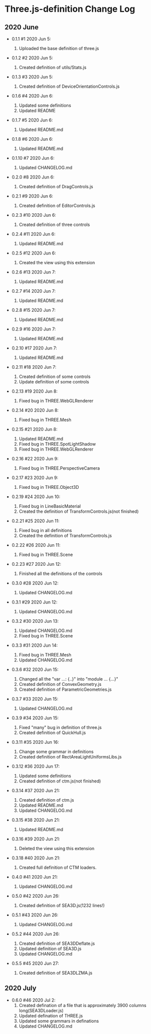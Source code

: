# Three.js-definition Change Log

## 2020 June

* 0.1.1 #1 2020 Jun 5:  
    1. Uploaded the base definition of three.js  

* 0.1.2 #2 2020 Jun 5:  
    1. Created definition of utils/Stats.js  

* 0.1.3 #3 2020 Jun 5:  
    1. Created definition of DeviceOrientationControls.js  

* 0.1.6 #4 2020 Jun 6:  
    1. Updated some definitions  
    2. Updated README  

* 0.1.7 #5 2020 Jun 6:  
    1. Updated README.md  

* 0.1.8 #6 2020 Jun 6:  
    1. Updated README.md  

* 0.1.10 #7 2020 Jun 6:  
    1. Updated CHANGELOG.md  

* 0.2.0 #8 2020 Jun 6:  
    1. Created definition of DragControls.js  

* 0.2.1 #9 2020 Jun 6:  
    1. Created definition of EditorControls.js  

* 0.2.3 #10 2020 Jun 6:  
    1. Created definition of three controls  

* 0.2.4 #11 2020 Jun 6:  
    1. Updated README.md  

* 0.2.5 #12 2020 Jun 6:  
    1. Created the view using this extension  

* 0.2.6 #13 2020 Jun 7:  
    1. Updated README.md  

* 0.2.7 #14 2020 Jun 7:  
    1. Updated README.md  

* 0.2.8 #15 2020 Jun 7:  
    1. Updated README.md  

* 0.2.9 #16 2020 Jun 7:  
    1. Updated README.md  

* 0.2.10 #17 2020 Jun 7:  
    1. Updated README.md  

* 0.2.11 #18 2020 Jun 7:  
    1. Created definition of some controls  
    2. Update definition of some controls  

* 0.2.13 #19 2020 Jun 8:  
    1. Fixed bug in THREE.WebGLRenderer  

* 0.2.14 #20 2020 Jun 8: 
    1. Fixed bug in THREE.Mesh  

* 0.2.15 #21 2020 Jun 8:  
    1. Updated README.md  
    2. Fixed bug in THREE.SpotLightShadow  
    3. Fixed bug in THREE.WebGLRenderer  

* 0.2.16 #22 2020 Jun 9:  
    1. Fixed bug in THREE.PerspectiveCamera  

* 0.2.17 #23 2020 Jun 9:  
    1. Fixed bug in THREE.Object3D  

* 0.2.19 #24 2020 Jun 10:  
    1. Fixed bug in LineBasicMaterial  
    2. Created the definition of TransformControls.js(not finished)  

* 0.2.21 #25 2020 Jun 11:  
    1. Fixed bug in all definitions  
    2. Created the definition of TransformControls.js  

* 0.2.22 #26 2020 Jun 11:  
    1. Fixed bug in THREE.Scene  

* 0.2.23 #27 2020 Jun 12:  
    1. Finished all the definitions of the controls  

* 0.3.0 #28 2020 Jun 12:  
    1. Updated CHANGELOG.md  

* 0.3.1 #29 2020 Jun 12:  
    1. Updated CHANGELOG.md  

* 0.3.2 #30 2020 Jun 13:  
    1. Updated CHANGELOG.md  
    2. Fixed bug in THREE.Scene  

* 0.3.3 #31 2020 Jun 14:  
    1. Fixed bug in THREE.Mesh  
    2. Updated CHANGELOG.md  

* 0.3.6 #32 2020 Jun 15:  
    1. Changed all the "var ...: {..}" into "module ... {...}"  
    2. Created definition of ConvexGeometry.js  
    3. Created definition of ParametricGeometries.js  

* 0.3.7 #33 2020 Jun 15:  
    1. Updated CHANGELOG.md  

* 0.3.9 #34 2020 Jun 15:  
    1. Fixed "many" bug in definition of three.js  
    2. Created definition of QuickHull.js  

* 0.3.11 #35 2020 Jun 16:  
    1. Change some grammar in definitions  
    2. Created definition of RectAreaLightUniformsLibs.js  

* 0.3.12 #36 2020 Jun 17:  
    1. Updated some definitions  
    2. Created definition of ctm.js(not finished)  

* 0.3.14 #37 2020 Jun 21:  
    1. Created definition of ctm.js  
    2. Updated README.md  
    3. Updated CHANGELOG.md  

* 0.3.15 #38 2020 Jun 21:
    1. Updated README.md  

* 0.3.16 #39 2020 Jun 21:  
    1. Deleted the view using this extension  

* 0.3.18 #40 2020 Jun 21:  
    1. Created full definition of CTM loaders.  

* 0.4.0 #41 2020 Jun 21:  
    1. Updated CHANGELOG.md  

* 0.5.0 #42 2020 Jun 26:  
    1. Created definition of SEA3D.js(1232 lines!)  

* 0.5.1 #43 2020 Jun 26:  
    1. Updated CHANGELOG.md  

* 0.5.2 #44 2020 Jun 26:  
    1. Created definition of SEA3DDeflate.js  
    2. Updated definition of SEA3D.js  
    3. Updated CHANGELOG.md  

* 0.5.5 #45 2020 Jun 27:  
    1. Created definition of SEA3DLZMA.js  


## 2020 July

* 0.6.0 #46 2020 Jul 2:  
    1. Created defination of a file that is approximately 3900 columns long(SEA3DLoader.js)  
    2. Updated defination of THREE.js  
    3. Updated some grammars in definations  
    4. Updated CHANGELOG.md  
